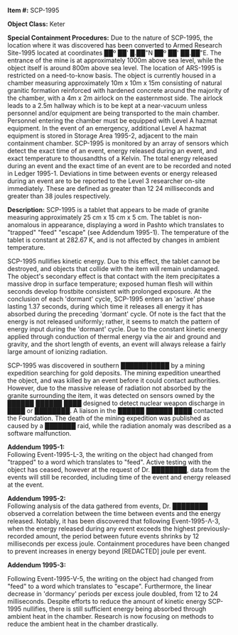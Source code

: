 **Item #:** SCP-1995

**Object Class:** Keter

**Special Containment Procedures:** Due to the nature of SCP-1995, the location where it was discovered has been converted to Armed Research Site-1995 located at coordinates ██º ██' █.██"N ██º ██' ██.██"E. The entrance of the mine is at approximately 1000m above sea level, while the object itself is around 800m above sea level. The location of ARS-1995 is restricted on a need-to-know basis. The object is currently housed in a chamber measuring approximately 10m x 10m x 15m consisting of natural granitic formation reinforced with hardened concrete around the majority of the chamber, with a 4m x 2m airlock on the easternmost side. The airlock leads to a 2.5m hallway which is to be kept at a near-vacuum unless personnel and/or equipment are being transported to the main chamber. Personnel entering the chamber must be equipped with Level A hazmat equipment. In the event of an emergency, additional Level A hazmat equipment is stored in Storage Area 1995-2, adjacent to the main containment chamber. SCP-1995 is monitored by an array of sensors which detect the exact time of an event, energy released during an event, and exact temperature to thousandths of a Kelvin. The total energy released during an event and the exact time of an event are to be recorded and noted in Ledger 1995-1. Deviations in time between events or energy released during an event are to be reported to the Level 3 researcher on-site immediately. These are defined as greater than 12 24 milliseconds and greater than 38 joules respectively.

**Description:** SCP-1995 is a tablet that appears to be made of granite measuring approximately 25 cm x 15 cm x 5 cm. The tablet is non-anomalous in appearance, displaying a word in Pashto which translates to "trapped" "feed" "escape" (see Addendum 1995-1). The temperature of the tablet is constant at 282.67 K, and is not affected by changes in ambient temperature.

SCP-1995 nullifies kinetic energy. Due to this effect, the tablet cannot be destroyed, and objects that collide with the item will remain undamaged. The object's secondary effect is that contact with the item precipitates a massive drop in surface temperature; exposed human flesh will within seconds develop frostbite consistent with prolonged exposure. At the conclusion of each 'dormant' cycle, SCP-1995 enters an 'active' phase lasting 1.37 seconds, during which time it releases all energy it has absorbed during the preceding 'dormant' cycle. Of note is the fact that the energy is not released uniformly; rather, it seems to match the pattern of energy input during the 'dormant' cycle. Due to the constant kinetic energy applied through conduction of thermal energy via the air and ground and gravity, and the short length of events, an event will always release a fairly large amount of ionizing radiation.

SCP-1995 was discovered in southern ███████████ by a mining expedition searching for gold deposits. The mining expedition unearthed the object, and was killed by an event before it could contact authorities. However, due to the massive release of radiation not absorbed by the granite surrounding the item, it was detected on sensors owned by the ██████ ██████ ████ designed to detect nuclear weapon discharge in ████ or ████████. A liaison in the ██████ ██████ ████ contacted the Foundation. The death of the mining expedition was published as caused by a ███████ raid, while the radiation anomaly was described as a software malfunction.

**Addendum 1995-1:**  
Following Event-1995-L-3, the writing on the object had changed from "trapped" to a word which translates to "feed". Active testing with the object has ceased, however at the request of Dr. ████████, data from the events will still be recorded, including time of the event and energy released at the event.

**Addendum 1995-2:**  
Following analysis of the data gathered from events, Dr. ████████ observed a correlation between the time between events and the energy released. Notably, it has been discovered that following Event-1995-Λ-3, when the energy released during any event exceeds the highest previously-recorded amount, the period between future events shrinks by 12 milliseconds per excess joule. Containment procedures have been changed to prevent increases in energy beyond \[REDACTED\] joule per event.

**Addendum 1995-3:**

Following Event-1995-V-5, the writing on the object had changed from "feed" to a word which translates to "escape". Furthermore, the linear decrease in 'dormancy' periods per excess joule doubled, from 12 to 24 milliseconds. Despite efforts to reduce the amount of kinetic energy SCP-1995 nullifies, there is still sufficient energy being absorbed through ambient heat in the chamber. Research is now focusing on methods to reduce the ambient heat in the chamber drastically.